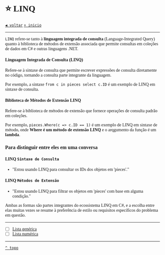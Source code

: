 <font face="Calibri">

# ⭐ LINQ

[`◀️ voltar`](../Readme.md)
[`⬆️ inicio`](../../README.md)

---

`LINQ` refere-se tanto à **linguagem integrada de consulta** (Language-Integrated Query) quanto à biblioteca de métodos de extensão associada que permite consultas em coleções de dados em C# e outras linguagens .NET.

#### Linguagem Integrada de Consulta (LINQ)

Refere-se à sintaxe de consulta que permite escrever expressões de consulta diretamente no código, tornando a consulta parte integrante da linguagem.

Por exemplo, a sintaxe `from c in pieces select c.ID` é um exemplo de LINQ em sintaxe de consulta.

#### Biblioteca de Métodos de Extensão LINQ

Refere-se à biblioteca de métodos de extensão que fornece operações de consulta padrão em coleções.

Por exemplo, `pieces.Where(c => c.ID == 1)` é um exemplo de LINQ em sintaxe de método, onde **Where é um método de extensão LINQ** e o arqgumento da função é um **lambda**.

### Para distinguir entre eles em uma conversa

#### LINQ `Sintaxe de Consulta`

+ "Estou usando LINQ para consultar os IDs dos objetos em 'pieces'."

#### LINQ `Métodos de Extensão`

+ "Estou usando LINQ para filtrar os objetos em 'pieces' com base em alguma condição."

Ambas as formas são partes integrantes do ecossistema LINQ em C#, e a escolha entre elas muitas vezes se resume à preferência de estilo ou requisitos específicos do problema em questão.

---

+ [ ] [Lista genérica](./LINQ%20Lista%20generica.md)
+ [ ] [Lista numérica](./LINQ%20Lista%20numerica.md)

---

[`^ topo`](#Dev)
</font>
